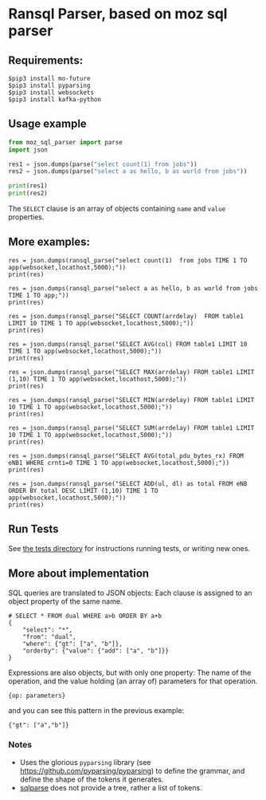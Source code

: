 # Ransql Parser, based on moz sql parser


## Requirements: 
```
$pip3 install mo-future
$pip3 install pyparsing
$pip3 install websockets
$pip3 install kafka-python

```

## Usage example
```python
from moz_sql_parser import parse
import json

res1 = json.dumps(parse("select count(1) from jobs"))
res2 = json.dumps(parse("select a as hello, b as world from jobs"))

print(res1)
print(res2)

```

The `SELECT` clause is an array of objects containing `name` and `value` properties. 

## More examples: 
```
res = json.dumps(ransql_parse("select count(1)  from jobs TIME 1 TO app(websocket,locathost,5000);"))
print(res)

res = json.dumps(ransql_parse("select a as hello, b as world from jobs TIME 1 TO app;"))
print(res)
   
res = json.dumps(ransql_parse("SELECT COUNT(arrdelay)  FROM table1 LIMIT 10 TIME 1 TO app(websocket,locathost,5000);"))
print(res)

res = json.dumps(ransql_parse("SELECT AVG(col) FROM table1 LIMIT 10 TIME 1 TO app(websocket,locathost,5000);"))
print(res)

res = json.dumps(ransql_parse("SELECT MAX(arrdelay) FROM table1 LIMIT (1,10) TIME 1 TO app(websocket,locathost,5000);"))
print(res)

res = json.dumps(ransql_parse("SELECT MIN(arrdelay) FROM table1 LIMIT 10 TIME 1 TO app(websocket,locathost,5000);"))
print(res)

res = json.dumps(ransql_parse("SELECT SUM(arrdelay) FROM table1 LIMIT 10 TIME 1 TO app(websocket,locathost,5000);"))
print(res)
     
res = json.dumps(ransql_parse("SELECT AVG(total_pdu_bytes_rx) FROM eNB1 WHERE crnti=0 TIME 1 TO app(websocket,locathost,5000);"))
print(res)

res = json.dumps(ransql_parse("SELECT ADD(ul, dl) as total FROM eNB ORDER BY total DESC LIMIT (1,10) TIME 1 TO app(websocket,locathost,5000);"))
print(res)
```

## Run Tests

See [the tests directory](https://github.com/mozilla/moz-sql-parser/tree/dev/tests) for instructions running tests, or writing new ones.

## More about implementation

SQL queries are translated to JSON objects: Each clause is assigned to an object property of the same name.

    
    # SELECT * FROM dual WHERE a>b ORDER BY a+b
    {
        "select": "*", 
        "from": "dual", 
        "where": {"gt": ["a", "b"]}, 
        "orderby": {"value": {"add": ["a", "b"]}}
    }
        
Expressions are also objects, but with only one property: The name of the operation, and the value holding (an array of) parameters for that operation. 

    {op: parameters}

and you can see this pattern in the previous example:

    {"gt": ["a","b"]}


### Notes

* Uses the glorious `pyparsing` library (see https://github.com/pyparsing/pyparsing) to define the grammar, and define the shape of the tokens it generates. 
* [sqlparse](https://pypi.python.org/pypi/sqlparse) does not provide a tree, rather a list of tokens. 
